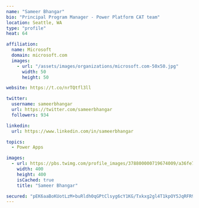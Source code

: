 ```yaml
---
name: "Sameer Bhangar"
bio: "Principal Program Manager - Power Platform CAT team"
location: Seattle, WA
type: "profile"
heat: 64

affiliation:
  name: Microsoft
  domain: microsoft.com
  images:
    - url: "/assets/images/organizations/microsoft.com-50x50.jpg"
      width: 50
      height: 50

website: https://t.co/nrTQtfl3ll

twitter:
  username: sameerbhangar
  url: https://twitter.com/sameerbhangar
  followers: 934

linkedin:
  url: https://www.linkedin.com/in/sameerbhangar

topics:
  - Power Apps

images:
  - url: https://pbs.twimg.com/profile_images/378800000719674009/a36fe7ddfab1778b76e5793772e43798_400x400.jpeg
    width: 400
    height: 400
    isCached: true
    title: "Sameer Bhangar"

secured: "pEK6aaBoKUotLzM+buRldh0qGPtClsyg6cY1KG/Txkxg2gl4T1kpOY5JqRFR94rfi0PtRdmBtK21ddu0TMKju8baVg1N1UrU6VsAPa9LiXdp5JJwcY3mwjTLk5sqUP9z+qN/8C/clFnMxgrNBjNIpwc0IM4VtusGQ7RJx4OxhXWcFw3UOmXW4Tcg43i1dNxQK/8JJFDXWoskDLBktvckOfg6Fqpahw/+Zrep9sPtFDc/k7nn/Z7fyrADcyaWs6KBrTpmK1B641xveP8M1IInTlVDeref3SRNBiPFYw2vWEQEZPK5T/+fwlyw5ZMmTtNucn5eMlZYuSJ4aj7jzs1lt/l2vUhaZurwPgC27SwennkEieDHd3FlVZplWlw72Iyz0MAca3yMfcGXZ3FgLEzwyw==;gEG5c7R42GWBkihGUVS/qA=="
---
```


